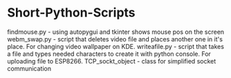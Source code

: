 # Short-Python-Scripts
findmouse.py - using autopygui and tkinter shows mouse pos on the screen
webm_swap.py - script that deletes video file and places another one in it's place. For changing video wallpaper on KDE.
writeafile.py - script that takes a file and types needed characters to create it with python console. For uploading file to ESP8266.
TCP_sockt_object - class for simplified socket communication